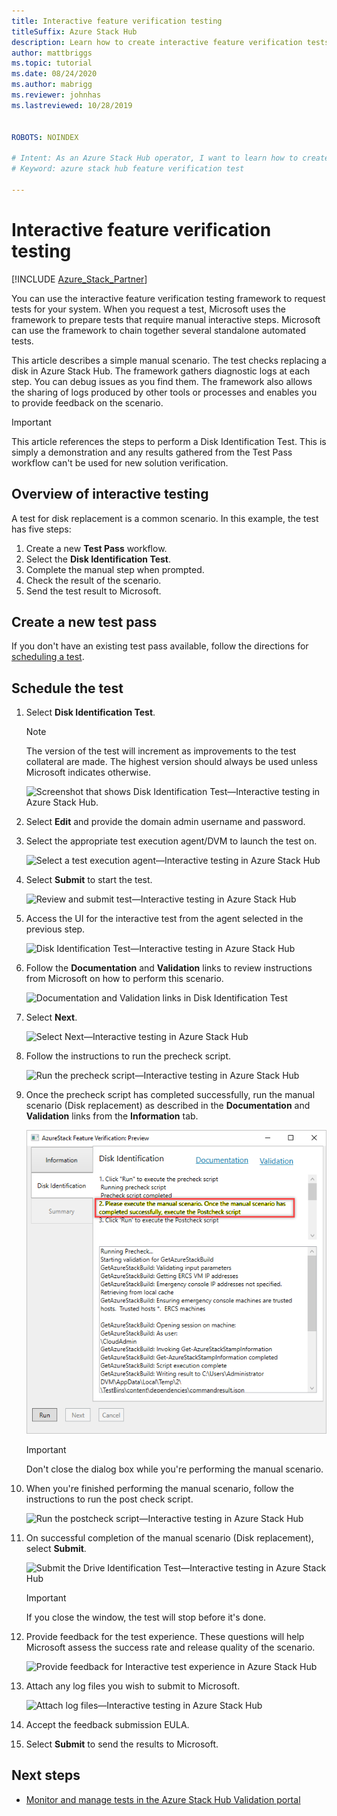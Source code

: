 ```yaml
---
title: Interactive feature verification testing
titleSuffix: Azure Stack Hub
description: Learn how to create interactive feature verification tests for Azure Stack Hub with validation as a service.
author: mattbriggs
ms.topic: tutorial
ms.date: 08/24/2020
ms.author: mabrigg
ms.reviewer: johnhas
ms.lastreviewed: 10/28/2019


ROBOTS: NOINDEX

# Intent: As an Azure Stack Hub operator, I want to learn how to create interactive feature verification tests for Azure Stack Hub with validation as a service.
# Keyword: azure stack hub feature verification test

---
```



# Interactive feature verification testing  

[!INCLUDE [Azure_Stack_Partner](./includes/azure-stack-partner-appliesto.md)]

You can use the interactive feature verification testing framework to request tests for your system. When you request a test, Microsoft uses the framework to prepare tests that require manual interactive steps. Microsoft can use the framework to chain together several standalone automated tests.

This article describes a simple manual scenario. The test checks replacing a disk in Azure Stack Hub. The framework gathers diagnostic logs at each step. You can debug issues as you find them. The framework also allows the sharing of logs produced by other tools or processes and enables you to provide feedback on the scenario.

> [!Important]  
> This article references the steps to perform a Disk Identification Test. This is simply a demonstration and any results gathered from the Test Pass workflow can't be used for new solution verification.

## Overview of interactive testing

A test for disk replacement is a common scenario. In this example, the test has five steps:

1. Create a new **Test Pass** workflow.
2. Select the **Disk Identification Test**.
3. Complete the manual step when prompted.
4. Check the result of the scenario.
5. Send the test result to Microsoft.

## Create a new test pass

If you don't have an existing test pass available, follow the directions for [scheduling a test](azure-stack-vaas-schedule-test-pass.md).

## Schedule the test

1. Select **Disk Identification Test**.

    > [!Note]  
    > The version of the test will increment as improvements to the test collateral are made. The highest version should always be used unless Microsoft indicates otherwise.

    ![Screenshot that shows Disk Identification Test—Interactive testing in Azure Stack Hub.](media/azure-stack-vaas-interactive-feature-verification/image4.png)

2. Select **Edit** and provide the domain admin username and password.

3. Select the appropriate test execution agent/DVM to launch the test on.

    ![Select a test execution agent—Interactive testing in Azure Stack Hub](media/azure-stack-vaas-interactive-feature-verification/image5.png)

4. Select **Submit** to start the test.

    ![Review and submit test—Interactive testing in Azure Stack Hub](media/azure-stack-vaas-interactive-feature-verification/image6.png)

5. Access the UI for the interactive test from the agent selected in the previous step.

    ![Disk Identification Test—Interactive testing in Azure Stack Hub](media/azure-stack-vaas-interactive-feature-verification/image8.png)

6. Follow the **Documentation** and **Validation** links to review instructions from Microsoft on how to perform this scenario.

    ![Documentation and Validation links in Disk Identification Test](media/azure-stack-vaas-interactive-feature-verification/image9.png)

7. Select **Next**.

    ![Select Next—Interactive testing in Azure Stack Hub](media/azure-stack-vaas-interactive-feature-verification/image10.png)

8. Follow the instructions to run the precheck script.

    ![Run the precheck script—Interactive testing in Azure Stack Hub](media/azure-stack-vaas-interactive-feature-verification/image11.png)

9. Once the precheck script has completed successfully, run the manual scenario (Disk replacement) as described in the **Documentation** and **Validation** links from the **Information** tab.

    ![Run the manual scenario—Interactive testing in Azure Stack Hub](media/azure-stack-vaas-interactive-feature-verification/image12.png)

    > [!Important]  
    > Don't close the dialog box while you're performing the manual scenario.

10. When you're finished performing the manual scenario, follow the instructions to run the post check script.

    ![Run the postcheck script—Interactive testing in Azure Stack Hub](media/azure-stack-vaas-interactive-feature-verification/image13.png)

11. On successful completion of the manual scenario (Disk replacement), select **Submit**.

    ![Submit the Drive Identification Test—Interactive testing in Azure Stack Hub](media/azure-stack-vaas-interactive-feature-verification/image14.png)

    > [!Important]  
    > If you close the window, the test will stop before it's done.

12. Provide feedback for the test experience. These questions will help Microsoft assess the success rate and release quality of the scenario.

    ![Provide feedback for Interactive test experience in Azure Stack Hub](media/azure-stack-vaas-interactive-feature-verification/image15.png)

13. Attach any log files you wish to submit to Microsoft.

    ![Attach log files—Interactive testing in Azure Stack Hub](media/azure-stack-vaas-interactive-feature-verification/image16.png)

14. Accept the feedback submission EULA.

15. Select **Submit** to send the results to Microsoft.

## Next steps

- [Monitor and manage tests in the Azure Stack Hub Validation portal](azure-stack-vaas-monitor-test.md)
